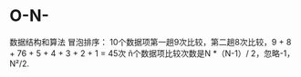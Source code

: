 # O-N-
数据结构和算法
冒泡排序：
  10个数据项第一趟9次比较，第二趟8次比较，9 + 8 + 76 + 5 + 4 + 3 + 2 + 1 = 45次
  ñ个数据项比较次数是N *（N-1）/ 2，忽略-1，N²/2.
  
